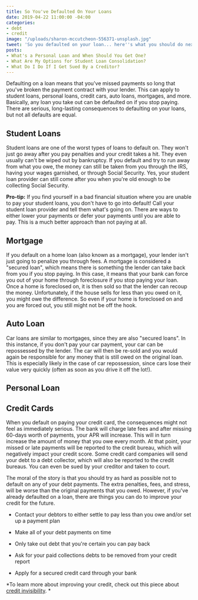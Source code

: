 ```yaml
---
title: So You've Defaulted On Your Loans
date: 2019-04-22 11:00:00 -04:00
categories:
- debt
- credit
image: "/uploads/sharon-mccutcheon-556371-unsplash.jpg"
tweet: 'So you defaulted on your loan... here''s what you should do next. '
posts:
- What's a Personal Loan and When Should You Get One?
- What Are My Options for Student Loan Consolidation?
- What Do I Do If I Get Sued By a Creditor?
---
```


Defaulting on a loan means that you've missed payments so long that you've broken the payment contract with your lender. This can apply to student loans, personal loans, credit cars, auto loans, mortgages, and more. Basically, any loan you take out can be defaulted on if you stop paying. There are serious, long-lasting consequences to defaulting on your loans, but not all defaults are equal.

## Student Loans

Student loans are one of the worst types of loans to default on. They won't just go away after you pay penalties and your credit takes a hit. They even usually can't be wiped out by bankruptcy. If you default and try to run away from what you owe, the money can still be taken from you through the IRS, having your wages garnished, or through Social Security. Yes, your student loan provider can still come after you when you're old enough to be collecting Social Security.

**Pro-tip:** If you find yourself in a bad financial situation where you are unable to pay your student loans, you don't have to go into default! Call your student loan provider and tell them what's going on. There are ways to either lower your payments or defer your payments until you are able to pay. This is a much better approach than not paying at all.

## Mortgage

If you default on a home loan (also known as a mortgage), your lender isn't just going to penalize you through fees. A mortgage is considered a "secured loan", which means there is something the lender can take back from you if you stop paying. In this case, it means that your bank can force you out of your home through foreclosure if you stop paying your loan. Once a home is foreclosed on, it is then sold so that the lender can recoup the money. Unfortunately, if the house sells for less than you owed on it, you might owe the difference. So even if your home is foreclosed on and you are forced out, you still might not be off the hook.

## Auto Loan

Car loans are similar to mortgages, since they are also "secured loans". In this instance, if you don't pay your car payment, your car can be repossessed by the lender. The car will then be re-sold and you would again be responsible for any money that is still owed on the original loan. This is especially likely in the case of car repossession, since cars lose their value very quickly (often as soon as you drive it off the lot!). 

## Personal Loan

## Credit Cards

When you default on paying your credit card, the consequences might not feel as immediately serious. The bank will charge late fees and after missing 60-days worth of payments, your APR will increase. This will in turn increase the amount of money that you owe every month. At that point, your missed or late payments will be reported to the credit bureau, which will negatively impact your credit score. Some credit card companies will send your debt to a debt collector, which will also be reported to the credit bureaus. You can even be sued by your creditor and taken to court. 

The moral of the story is that you should try as hard as possible not to default on any of your debt payments. The extra penalties, fees, and stress, will be worse than the original payments that you owed. However, if you've already defaulted on a loan, there are things you can do to improve your credit for the future.

* Contact your debtors to either settle to pay less than you owe and/or set up a payment plan

* Make all of your debt payments on time

* Only take out debt that you're certain you can pay back

* Ask for your paid collections debts to be removed from your credit report

* Apply for a secured credit card through your bank

*To learn more about improving your credit, check out this piece about [credit invisibility](https://www.maggiegermano.com/blog/what-is-credit-invisibility/). *
